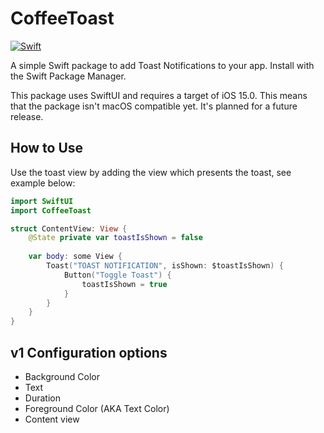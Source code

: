 # CoffeeToast

[![Swift](https://github.com/maeganwilson/CoffeeToast/actions/workflows/swift.yml/badge.svg)](https://github.com/maeganwilson/CoffeeToast/actions/workflows/swift.yml)

A simple Swift package to add Toast Notifications to your app. Install with the Swift Package Manager.

This package uses SwiftUI and requires a target of iOS 15.0. This means that the package isn't macOS compatible yet. It's planned for a future release.

## How to Use

Use the toast view by adding the view which presents the toast, see example below:

```swift
import SwiftUI
import CoffeeToast

struct ContentView: View {
    @State private var toastIsShown = false
    
    var body: some View {
        Toast("TOAST NOTIFICATION", isShown: $toastIsShown) {
            Button("Toggle Toast") {
                toastIsShown = true
            }   
        }
    }
}
```

## v1 Configuration options

- Background Color  
- Text  
- Duration  
- Foreground Color (AKA Text Color)
- Content view  
